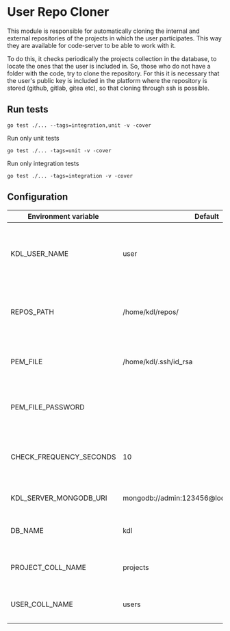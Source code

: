 # User Repo Cloner

This module is responsible for automatically cloning the internal and external repositories of the projects in which the
user participates. This way they are available for code-server to be able to work with it.

To do this, it checks periodically the projects collection in the database, to locate the ones that the user is
included in. So, those who do not have a folder with the code, try to clone the repository. For this it is necessary
that the user's public key is included in the platform where the repository is stored (github, gitlab, gitea etc), so
that cloning through ssh is possible.

## Run tests

```console
go test ./... --tags=integration,unit -v -cover
```

Run only unit tests

```console
go test ./... -tags=unit -v -cover
```

Run only integration tests

```console
go test ./... -tags=integration -v -cover
```

## Configuration

| Environment variable      | Default                                      | Description                                                               |
| ------------------------- | -------------------------------------------- | ------------------------------------------------------------------------- |
| KDL_USER_NAME             | user                                         | (required) username from which the repositories are to be cloned.         |
| REPOS_PATH                | /home/kdl/repos/                             | (optional) absolute path to store the cloned repositories.                |
| PEM_FILE                  | /home/kdl/.ssh/id_rsa                        | (optional) absolute path to user private ssh key.                         |
| PEM_FILE_PASSWORD         |                                              | (optional) password for user private ssh key.                             |
| CHECK_FREQUENCY_SECONDS   | 10                                           | (optional) frequency of checking new repositories (seconds)               |
| KDL_SERVER_MONGODB_URI    | mongodb://admin:123456@localhost:27017/admin | (optional) mongoDB URI.                                                   |
| DB_NAME                   | kdl                                          | (optional) KDL database name.                                             |
| PROJECT_COLL_NAME         | projects                                     | (optional) projects collection name.                                      |
| USER_COLL_NAME            | users                                        | (optional) user collection name.                                          |
